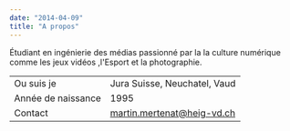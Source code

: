 ```yaml
---
date: "2014-04-09"
title: "A propos"
---
```


Étudiant en ingénierie des médias passionné par la la culture numérique comme les jeux vidéos ,l'Esport et la photographie.

|   |  |
|---------|--------|
| Ou suis je     | Jura Suisse, Neuchatel, Vaud   |
| Année de naissance    | 1995  |
| Contact | martin.mertenat@heig-vd.ch |